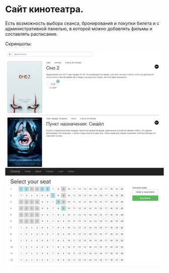 # Cайт кинотеатра.
Есть возможность выбора сеанса, бронирования и покупки билета и с административной панелью, в которой можно добавлять фильмы и составлять расписание.

Скриншоты:

![Image alt](https://github.com/EvgenGarif/CinemaOnline/blob/master/Cinema/Cinema/Content/cinema1.png)
![Image alt](https://github.com/EvgenGarif/CinemaOnline/blob/master/Cinema/Cinema/Content/cinema2.png)
